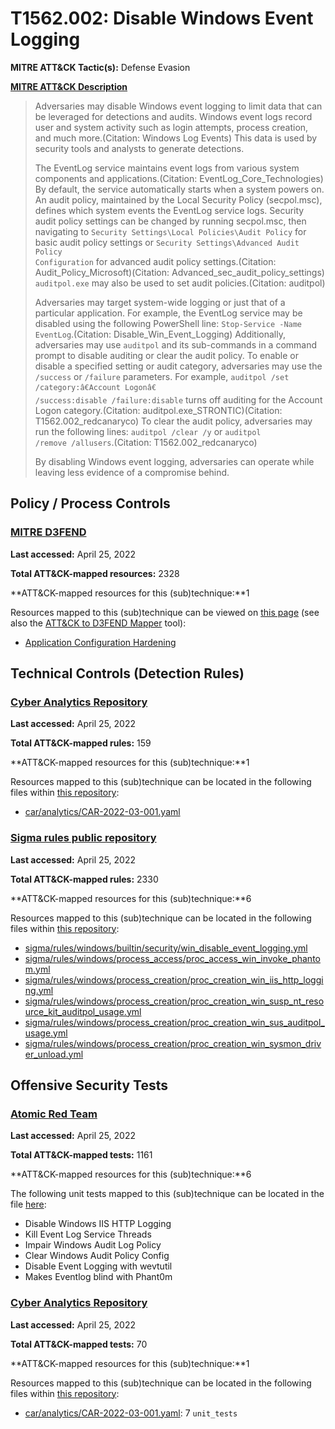 # T1562.002: Disable Windows Event Logging
**MITRE ATT&CK Tactic(s):** Defense Evasion

**[MITRE ATT&CK Description](https://attack.mitre.org/techniques/T1562/002)**
<blockquote>Adversaries may disable Windows event logging to limit data that can be leveraged for detections and audits. Windows event logs record user and system activity such as login attempts, process creation, and much more.(Citation: Windows Log Events) This data is used by security tools and analysts to generate detections.

The EventLog service maintains event logs from various system components and applications.(Citation: EventLog_Core_Technologies) By default, the service automatically starts when a system powers on. An audit policy, maintained by the Local Security Policy (secpol.msc), defines which system events the EventLog service logs. Security audit policy settings can be changed by running secpol.msc, then navigating to <code>Security Settings\Local Policies\Audit Policy</code> for basic audit policy settings or <code>Security Settings\Advanced Audit Policy Configuration</code> for advanced audit policy settings.(Citation: Audit_Policy_Microsoft)(Citation: Advanced_sec_audit_policy_settings) <code>auditpol.exe</code> may also be used to set audit policies.(Citation: auditpol)

Adversaries may target system-wide logging or just that of a particular application. For example, the EventLog service may be disabled using the following PowerShell line: <code>Stop-Service -Name EventLog</code>.(Citation: Disable_Win_Event_Logging) Additionally, adversaries may use <code>auditpol</code> and its sub-commands in a command prompt to disable auditing or clear the audit policy. To enable or disable a specified setting or audit category, adversaries may use the <code>/success</code> or <code>/failure</code> parameters. For example, <code>auditpol /set /category:â€Account Logonâ€ /success:disable /failure:disable</code> turns off auditing for the Account Logon category.(Citation: auditpol.exe_STRONTIC)(Citation: T1562.002_redcanaryco) To clear the audit policy, adversaries may run the following lines: <code>auditpol /clear /y</code> or <code>auditpol /remove /allusers</code>.(Citation: T1562.002_redcanaryco)

By disabling Windows event logging, adversaries can operate while leaving less evidence of a compromise behind.</blockquote>
## Policy / Process Controls
### [MITRE D3FEND](https://d3fend.mitre.org/)
**Last accessed:** April 25, 2022

**Total ATT&CK-mapped resources:** 2328

**ATT&CK-mapped resources for this (sub)technique:**1

Resources mapped to this (sub)technique can be viewed on [this page](https://d3fend.mitre.org/) (see also the [ATT&CK to D3FEND Mapper](https://d3fend.mitre.org/tools/attack-mapper) tool):

* [Application Configuration Hardening](https://d3fend.mitre.org/techniques/d3f:ApplicationConfigurationHardening)

## Technical Controls (Detection Rules)
### [Cyber Analytics Repository](https://car.mitre.org)
**Last accessed:** April 25, 2022

**Total ATT&CK-mapped rules:** 159

**ATT&CK-mapped resources for this (sub)technique:**1

Resources mapped to this (sub)technique can be located in the following files within [this repository](https://github.com/mitre-attack/car/blob/master/analytics):

* [car/analytics/CAR-2022-03-001.yaml](https://github.com/mitre-attack/car/blob/master/analytics/CAR-2022-03-001.yaml)

### [Sigma rules public repository](https://github.com/SigmaHQ/sigma)
**Last accessed:** April 25, 2022

**Total ATT&CK-mapped rules:** 2330

**ATT&CK-mapped resources for this (sub)technique:**6

Resources mapped to this (sub)technique can be located in the following files within [this repository](https://github.com/SigmaHQ/sigma/tree/master/rules):

* [sigma/rules/windows/builtin/security/win_disable_event_logging.yml](https://github.com/SigmaHQ/sigma/blob/master/rules/windows/builtin/security/win_disable_event_logging.yml)
* [sigma/rules/windows/process_access/proc_access_win_invoke_phantom.yml](https://github.com/SigmaHQ/sigma/blob/master/rules/windows/process_access/proc_access_win_invoke_phantom.yml)
* [sigma/rules/windows/process_creation/proc_creation_win_iis_http_logging.yml](https://github.com/SigmaHQ/sigma/blob/master/rules/windows/process_creation/proc_creation_win_iis_http_logging.yml)
* [sigma/rules/windows/process_creation/proc_creation_win_susp_nt_resource_kit_auditpol_usage.yml](https://github.com/SigmaHQ/sigma/blob/master/rules/windows/process_creation/proc_creation_win_susp_nt_resource_kit_auditpol_usage.yml)
* [sigma/rules/windows/process_creation/proc_creation_win_sus_auditpol_usage.yml](https://github.com/SigmaHQ/sigma/blob/master/rules/windows/process_creation/proc_creation_win_sus_auditpol_usage.yml)
* [sigma/rules/windows/process_creation/proc_creation_win_sysmon_driver_unload.yml](https://github.com/SigmaHQ/sigma/blob/master/rules/windows/process_creation/proc_creation_win_sysmon_driver_unload.yml)


## Offensive Security Tests
### [Atomic Red Team](https://github.com/redcanaryco/atomic-red-team)
**Last accessed:** April 25, 2022

**Total ATT&CK-mapped tests:** 1161

**ATT&CK-mapped resources for this (sub)technique:**6

The following unit tests mapped to this (sub)technique can be located in the file [here](https://github.com/redcanaryco/atomic-red-team/tree/master/atomics/T1562.002/T1562.002.yaml):

* Disable Windows IIS HTTP Logging
* Kill Event Log Service Threads
* Impair Windows Audit Log Policy
* Clear Windows Audit Policy Config
* Disable Event Logging with wevtutil
* Makes Eventlog blind with Phant0m

### [Cyber Analytics Repository](https://car.mitre.org)
**Last accessed:** April 25, 2022

**Total ATT&CK-mapped tests:** 70

**ATT&CK-mapped resources for this (sub)technique:**1

Resources mapped to this (sub)technique can be located in the following files within [this repository](https://github.com/mitre-attack/car/blob/master/analytics):

* [car/analytics/CAR-2022-03-001.yaml](https://github.com/mitre-attack/car/blob/master/analytics/CAR-2022-03-001.yaml): 7 <code>unit_tests</code>


